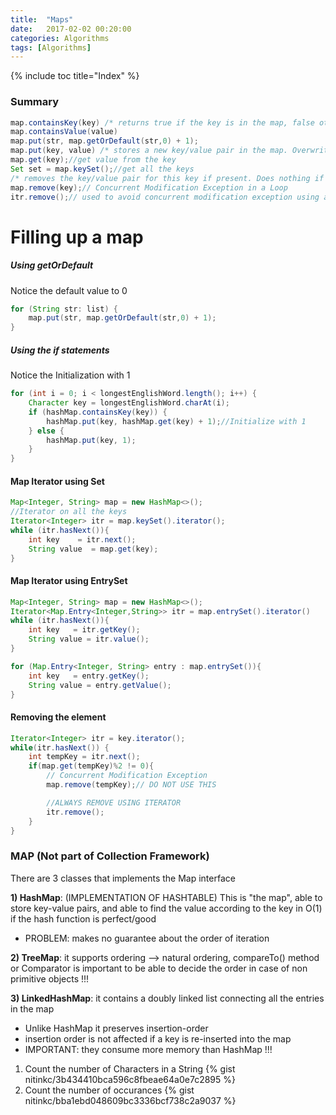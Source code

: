 ```yaml
---
title:  "Maps"
date:   2017-02-02 00:20:00
categories: Algorithms
tags: [Algorithms]
---
```


{% include toc title="Index" %}

### Summary
```java
map.containsKey(key) /* returns true if the key is in the map, false otherwise.*/
map.containsValue(value)
map.put(str, map.getOrDefault(str,0) + 1);
map.put(key, value) /* stores a new key/value pair in the map. Overwrites any existing value for that key.*/
map.get(key);//get value from the key
Set set = map.keySet();//get all the keys
/* removes the key/value pair for this key if present. Does nothing if the key is not present. */
map.remove(key);// Concurrent Modification Exception in a Loop
itr.remove();// used to avoid concurrent modification exception using an Iterator
```

# Filling up a map 

##### Using getOrDefault
Notice the default value to 0
```java
for (String str: list) {
    map.put(str, map.getOrDefault(str,0) + 1);
}
```
##### Using the if statements
Notice the Initialization with 1

```java
for (int i = 0; i < longestEnglishWord.length(); i++) {
    Character key = longestEnglishWord.charAt(i);
    if (hashMap.containsKey(key)) {
        hashMap.put(key, hashMap.get(key) + 1);//Initialize with 1
    } else {
        hashMap.put(key, 1);
    }
}
```

#### Map Iterator using Set

```java
Map<Integer, String> map = new HashMap<>();
//Iterator on all the keys
Iterator<Integer> itr = map.keySet().iterator();
while (itr.hasNext()){
    int key    = itr.next();
    String value  = map.get(key);
}
```

#### Map Iterator using EntrySet

```java
Map<Integer, String> map = new HashMap<>();
Iterator<Map.Entry<Integer,String>> itr = map.entrySet().iterator()
while (itr.hasNext()){
    int key   = itr.getKey();
    String value = itr.value();
}

for (Map.Entry<Integer, String> entry : map.entrySet()){
    int key   = entry.getKey();
    String value = entry.getValue();
}
```

#### Removing the element

```java
Iterator<Integer> itr = key.iterator();
while(itr.hasNext()) {
    int tempKey = itr.next();
    if(map.get(tempKey)%2 != 0){
        // Concurrent Modification Exception
        map.remove(tempKey);// DO NOT USE THIS

        //ALWAYS REMOVE USING ITERATOR
        itr.remove();
    }
}
```

### MAP (Not part of Collection Framework)

There are 3 classes that implements the Map interface

 **1) HashMap**: (IMPLEMENTATION OF HASHTABLE) This is "the map", able to store key-value pairs, and able to find the value according to the key in O(1) if the hash function is perfect/good
 * PROBLEM: makes no guarantee about the order of iteration

 **2) TreeMap**: it supports ordering --> natural ordering, compareTo() method or Comparator is important to be able to decide the order in case of non primitive objects !!!

 **3) LinkedHashMap**: it contains a doubly linked list connecting all the entries in the map
 * Unlike HashMap it preserves insertion-order
 * insertion order is not affected if a key is re-inserted into the map
 * IMPORTANT: they consume more memory than HashMap !!!

1. Count the number of Characters in a String
{% gist nitinkc/3b434410bca596c8fbeae64a0e7c2895 %}
2. Count the number of occurances
{% gist nitinkc/bba1ebd048609bc3336bcf738c2a9037 %}
